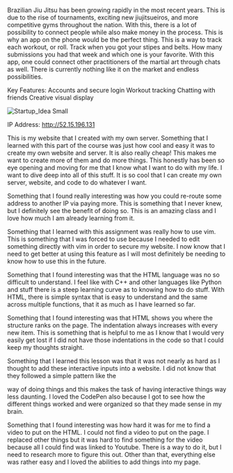 Brazilian Jiu Jitsu has been growing rapidly in the most recent years. This is due to the rise of tournaments, exciting new jiujitsueiros, and more competitive gyms throughout the nation. With this, there is a lot of possibility to connect people while also make money in the process. This is why an app on the phone would be the perfect thing. This is a way to track each workout, or roll. Track when you got your stipes and belts. How many submissions you had that week and which one is your favorite. With this app, one could connect other practitioners of the martial art through chats as well. There is currently nothing like it on the market and endless possibilities.

Key Features:
Accounts and secure login
Workout tracking
Chatting with friends
Creative visual display

![Startup_Idea Small](https://user-images.githubusercontent.com/123616859/215050634-f116d183-6583-48ad-9308-7d5dc7c12f0d.jpeg)



IP Address: http://52.15.196.131

This is my website that I created with my own server. Something that I learned with this part of the course was just how cool and easy it was to create my own website and server. It is also really cheap! This makes me want to create more of them and do more things. This honestly has been so eye opening and moving for me that I know what I want to do with my life. I want to dive deep into all of this stuff. It is so cool that I can create my own server, website, and code to do whatever I want.

Something that I found really interesting was how you could re-route some address to another IP via paying more. This is something that I never knew, but I definitely see the benefit of doing so. This is an amazing class and I love how much I am already learning from it. 

Something that I learned with this assignment was really how to use vim. This is something that I was forced to use because I needed to edit something directly with vim in order to secure my website. I now know that I need to get better at using this feature as I will most definitely be needing to know how to use this in the future. 

Something that I found interesting was that the HTML language was no so difficult to understand. I feel like with C++ and other languages like Python and stuff there is a steep learning curve as to knowing how to do stuff. With HTML, there is simple syntax that is easy to understand and the same across multiple functions, that it as much as I have learned so far. 

Something that I found interesting was that HTML shows you where the structure ranks on the page. The indentation always increases with every new item. This is something that is helpful to me as I know that I would very easily get lost if I did not have those indentations in the code so that I could keep my thoughts straight. 

Something that I learned this lesson was that it was not nearly as hard as I thought to add these interactive inputs into a website. I did not know that they followed a simple pattern like the <p></p> way of doing things and this makes the task of having interactive things way less daunting. I loved the CodePen also because I got to see how the different things worked and were organized so that they made sense in my brain. 

Something that I found interesting was how hard it was for me to find a video to put on the HTML. I could not find a video to put on the page. I replaced other things but it was hard to find something for the video because all I could find was linked to Youtube. There is a way to do it, but I need to research more to figure this out. Other than that, everything else was rather easy and I loved the abilities to add things into my page. 
